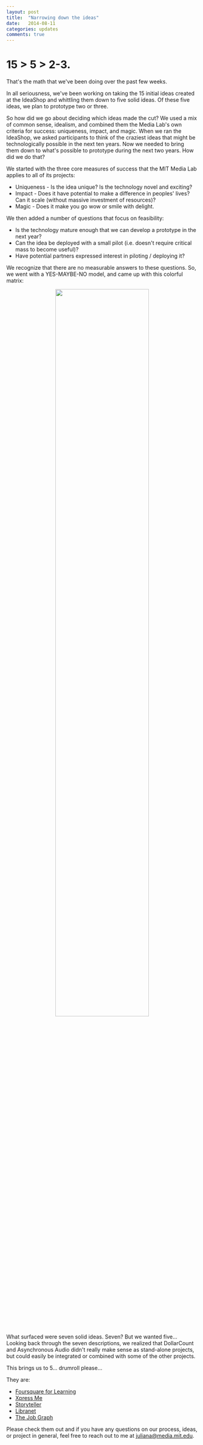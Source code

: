 ```yaml
---
layout: post
title:  "Narrowing down the ideas"
date:   2014-08-11
categories: updates
comments: true
---
```


# 15 > 5 > 2-3. 

That's the math that we've been doing over the past few weeks. 

In all seriousness, we've been working on taking the 15 initial ideas created at the IdeaShop and whittling them down to five solid ideas. Of these five ideas, we plan to prototype two or three.

So how did we go about deciding which ideas made the cut? We used a mix of common sense, idealism, and combined them the Media Lab's own criteria for success: uniqueness, impact, and magic. When we ran the IdeaShop, we asked participants to think of the craziest ideas that might be technologically possible in the next ten years. Now we needed to bring them down to what's possible to prototype during the next two years. How did we do that? 

We started with the three core measures of success that the MIT Media Lab applies to all of its projects:

* Uniqueness - Is the idea unique? Is the technology novel and exciting? 
* Impact - Does it have potential to make a difference in peoples' lives? Can it scale (without massive investment of resources)? 
* Magic - Does it make you go wow or smile with delight. 

We then added a number of questions that focus on feasibility:

* Is the technology mature enough that we can develop a prototype in the next year? 
* Can the idea be deployed with a small pilot (i.e. doesn't require critical mass to become useful)?
* Have potential partners expressed interest in piloting / deploying it? 

We recognize that there are no measurable answers to these questions. So, we went with a YES-MAYBE-NO model, and came up with this colorful matrix:

<center><img src="{{site.baseurl}}/images/criteria_matrix.png" width="70%"></center>

What surfaced were seven solid ideas. Seven? But we wanted five... Looking back through the seven descriptions, we realized that DollarCount and Asynchronous Audio didn't really make sense as stand-alone projects, but could easily be integrated or combined with some of the other projects.

This brings us to 5... drumroll please...

They are:

* [Foursquare for Learning](http://learn.media.mit.edu/mlw/foursquare-for-learning.html)
* [Xpress Me](http://learn.media.mit.edu/mlw/xpress-me.html)
* [Storyteller](http://learn.media.mit.edu/mlw/storyteller.html)
* [Libranet](http://learn.media.mit.edu/mlw/libranet.html)
* [The Job Graph](http://learn.media.mit.edu/mlw/job-graph.html)

Please check them out and if you have any questions on our process, ideas, or project in general, feel free to reach out to me at [juliana@media.mit.edu](mailto:juliana@media.mit.edu).
